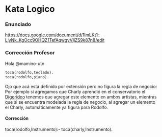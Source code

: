 # Kata Logico

### Enunciado
https://docs.google.com/document/d/1ImLKt1-LiyNk_KgOcc9OHQZ1TefAqwgvVIjZS9k87n8/edit

### Corrección Profesor
Hola @mamino-utn 

```pl
toca(rodolfo,teclado).
toca(rodolfo,piano).
```
Ojo que acá está definido por extensión pero no figura la regla de negocio: Por ejemplo si agregamos que Charly aprendió en el conservatorio el [Digeridoo](https://es.wikipedia.org/wiki/Didyeridú) tenemos que agregar este elemento en ambos artistas, mientras que si se encuentra modelada la regla de negocio, al agregar un elemento el Charly, automáticamente ya figura para Rodolfo. 

#### Corrección 

toca(rodolfo,Instrumento):- toca(charly,Instrumento).
